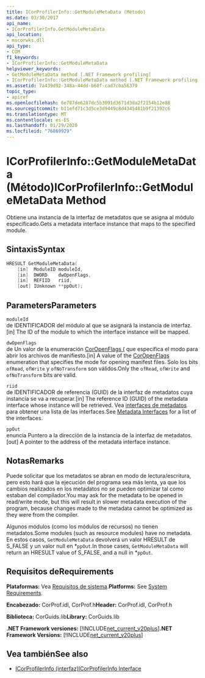 ```yaml
---
title: ICorProfilerInfo::GetModuleMetaData (Método)
ms.date: 03/30/2017
api_name:
- ICorProfilerInfo.GetModuleMetaData
api_location:
- mscorwks.dll
api_type:
- COM
f1_keywords:
- ICorProfilerInfo::GetModuleMetaData
helpviewer_keywords:
- GetModuleMetaData method [.NET Framework profiling]
- ICorProfilerInfo::GetModuleMetaData method [.NET Framework profiling]
ms.assetid: 7a439d92-348a-44dd-b60f-cad7cba56379
topic_type:
- apiref
ms.openlocfilehash: 6e787de6287dc5b3091d3671d3da2f2154b12e88
ms.sourcegitcommit: b11efd71c3d5ce3d9449c8d4345481b9f21392c6
ms.translationtype: MT
ms.contentlocale: es-ES
ms.lasthandoff: 01/29/2020
ms.locfileid: "76869929"
---
```

# <a name="icorprofilerinfogetmodulemetadata-method"></a><span data-ttu-id="ba92e-102">ICorProfilerInfo::GetModuleMetaData (Método)</span><span class="sxs-lookup"><span data-stu-id="ba92e-102">ICorProfilerInfo::GetModuleMetaData Method</span></span>
<span data-ttu-id="ba92e-103">Obtiene una instancia de la interfaz de metadatos que se asigna al módulo especificado.</span><span class="sxs-lookup"><span data-stu-id="ba92e-103">Gets a metadata interface instance that maps to the specified module.</span></span>  
  
## <a name="syntax"></a><span data-ttu-id="ba92e-104">Sintaxis</span><span class="sxs-lookup"><span data-stu-id="ba92e-104">Syntax</span></span>  
  
```cpp  
HRESULT GetModuleMetaData(  
    [in]  ModuleID moduleId,  
    [in]  DWORD    dwOpenFlags,  
    [in]  REFIID   riid,  
    [out] IUnknown **ppOut);  
```  
  
## <a name="parameters"></a><span data-ttu-id="ba92e-105">Parameters</span><span class="sxs-lookup"><span data-stu-id="ba92e-105">Parameters</span></span>  
 `moduleId`  
 <span data-ttu-id="ba92e-106">de IDENTIFICADOR del módulo al que se asignará la instancia de interfaz.</span><span class="sxs-lookup"><span data-stu-id="ba92e-106">[in] The ID of the module to which the interface instance will be mapped.</span></span>  
  
 `dwOpenFlags`  
 <span data-ttu-id="ba92e-107">de Un valor de la enumeración [CorOpenFlags (](../../../../docs/framework/unmanaged-api/metadata/coropenflags-enumeration.md) que especifica el modo para abrir los archivos de manifiesto.</span><span class="sxs-lookup"><span data-stu-id="ba92e-107">[in] A value of the [CorOpenFlags](../../../../docs/framework/unmanaged-api/metadata/coropenflags-enumeration.md) enumeration that specifies the mode for opening manifest files.</span></span> <span data-ttu-id="ba92e-108">Solo los bits `ofRead`, `ofWrite` y `ofNoTransform` son válidos.</span><span class="sxs-lookup"><span data-stu-id="ba92e-108">Only the `ofRead`, `ofWrite` and `ofNoTransform` bits are valid.</span></span>  
  
 `riid`  
 <span data-ttu-id="ba92e-109">de IDENTIFICADOR de referencia (GUID) de la interfaz de metadatos cuya instancia se va a recuperar.</span><span class="sxs-lookup"><span data-stu-id="ba92e-109">[in] The reference ID (GUID) of the metadata interface whose instance will be retrieved.</span></span> <span data-ttu-id="ba92e-110">Vea [interfaces de metadatos](../../../../docs/framework/unmanaged-api/metadata/metadata-interfaces.md) para obtener una lista de las interfaces.</span><span class="sxs-lookup"><span data-stu-id="ba92e-110">See [Metadata Interfaces](../../../../docs/framework/unmanaged-api/metadata/metadata-interfaces.md) for a list of the interfaces.</span></span>  
  
 `ppOut`  
 <span data-ttu-id="ba92e-111">enuncia Puntero a la dirección de la instancia de la interfaz de metadatos.</span><span class="sxs-lookup"><span data-stu-id="ba92e-111">[out] A pointer to the address of the metadata interface instance.</span></span>  
  
## <a name="remarks"></a><span data-ttu-id="ba92e-112">Notas</span><span class="sxs-lookup"><span data-stu-id="ba92e-112">Remarks</span></span>  
 <span data-ttu-id="ba92e-113">Puede solicitar que los metadatos se abran en modo de lectura/escritura, pero esto hará que la ejecución del programa sea más lenta, ya que los cambios realizados en los metadatos no se pueden optimizar tal como estaban del compilador.</span><span class="sxs-lookup"><span data-stu-id="ba92e-113">You may ask for the metadata to be opened in read/write mode, but this will result in slower metadata execution of the program, because changes made to the metadata cannot be optimized as they were from the compiler.</span></span>  
  
 <span data-ttu-id="ba92e-114">Algunos módulos (como los módulos de recursos) no tienen metadatos.</span><span class="sxs-lookup"><span data-stu-id="ba92e-114">Some modules (such as resource modules) have no metadata.</span></span> <span data-ttu-id="ba92e-115">En estos casos, `GetModuleMetaData` devolverá un valor HRESULT de S_FALSE y un valor null en \*`ppOut`.</span><span class="sxs-lookup"><span data-stu-id="ba92e-115">In those cases, `GetModuleMetaData` will return an HRESULT value of S_FALSE, and a null in \*`ppOut`.</span></span>  
  
## <a name="requirements"></a><span data-ttu-id="ba92e-116">Requisitos de</span><span class="sxs-lookup"><span data-stu-id="ba92e-116">Requirements</span></span>  
 <span data-ttu-id="ba92e-117">**Plataformas:** Vea [Requisitos de sistema](../../../../docs/framework/get-started/system-requirements.md).</span><span class="sxs-lookup"><span data-stu-id="ba92e-117">**Platforms:** See [System Requirements](../../../../docs/framework/get-started/system-requirements.md).</span></span>  
  
 <span data-ttu-id="ba92e-118">**Encabezado:** CorProf.idl, CorProf.h</span><span class="sxs-lookup"><span data-stu-id="ba92e-118">**Header:** CorProf.idl, CorProf.h</span></span>  
  
 <span data-ttu-id="ba92e-119">**Biblioteca:** CorGuids.lib</span><span class="sxs-lookup"><span data-stu-id="ba92e-119">**Library:** CorGuids.lib</span></span>  
  
 <span data-ttu-id="ba92e-120">**.NET Framework versiones:** [!INCLUDE[net_current_v20plus](../../../../includes/net-current-v20plus-md.md)]</span><span class="sxs-lookup"><span data-stu-id="ba92e-120">**.NET Framework Versions:** [!INCLUDE[net_current_v20plus](../../../../includes/net-current-v20plus-md.md)]</span></span>  
  
## <a name="see-also"></a><span data-ttu-id="ba92e-121">Vea también</span><span class="sxs-lookup"><span data-stu-id="ba92e-121">See also</span></span>

- [<span data-ttu-id="ba92e-122">ICorProfilerInfo (interfaz)</span><span class="sxs-lookup"><span data-stu-id="ba92e-122">ICorProfilerInfo Interface</span></span>](icorprofilerinfo-interface.md)
